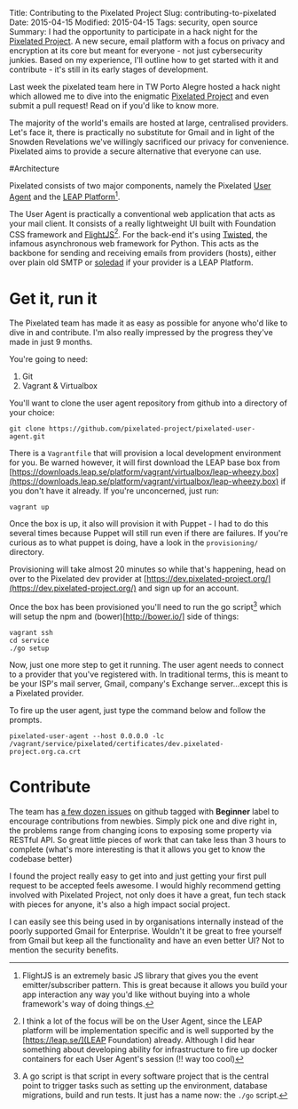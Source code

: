 Title: Contributing to the Pixelated Project
Slug: contributing-to-pixelated
Date: 2015-04-15
Modified: 2015-04-15
Tags: security, open source
Summary: I had the opportunity to participate in a hack night for the [Pixelated Project](https://pixelated-project.org/). A new secure, email platform with a focus on privacy and encryption at its core but meant for everyone - not just cybersecurity junkies. Based on my experience, I'll outline how to get started with it and contribute - it's still in its early stages of development.

Last week the pixelated team here in TW Porto Alegre hosted a hack night which allowed me to dive into the enigmatic [Pixelated Project](https://pixelated-project.org/) and even submit a pull request! Read on if you'd like to know more.

The majority of the world's emails are hosted at large, centralised providers. Let's face it, there is practically no substitute for Gmail and in light of the Snowden Revelations we've willingly sacrificed our privacy for convenience. Pixelated aims to provide a secure alternative that everyone can use.

#Architecture

Pixelated consists of two major components, namely the Pixelated [User Agent](https://github.com/pixelated-project/pixelated-user-agent) and the [LEAP Platform](https://github.com/pixelated-project/leap_platform)[^1]. 

The User Agent is practically a conventional web application that acts as your mail client. It consists of a really lightweight UI built with Foundation CSS framework and [FlightJS](https://github.com/flightjs/flight)[^2]. For the back-end it's using [Twisted](https://twistedmatrix.com/trac/), the infamous asynchronous web framework for Python. This acts as the backbone for sending and receiving emails from providers (hosts), either over plain old SMTP or [soledad](https://leap.se/soledad) if your provider is a LEAP Platform.


# Get it, run it

The Pixelated team has made it as easy as possible for anyone who'd like to dive in and contribute. I'm also really impressed by the progress they've made in just 9 months.

You're going to need:

1. Git
2. Vagrant & Virtualbox

You'll want to clone the user agent repository from github into a directory of your choice:

`git clone https://github.com/pixelated-project/pixelated-user-agent.git`

There is a `Vagrantfile` that will provision a local development environment for you. Be warned however, it will first download the LEAP base box from [https://downloads.leap.se/platform/vagrant/virtualbox/leap-wheezy.box](https://downloads.leap.se/platform/vagrant/virtualbox/leap-wheezy.box) if you don't have it already. If you're unconcerned, just run:

`vagrant up`

Once the box is up, it also will provision it with Puppet - I had to do this several times because Puppet will still run even if there are failures. If you're curious as to what puppet is doing, have a look in the `provisioning/` directory.

Provisioning will take almost 20 minutes so while that's happening, head on over to the Pixelated dev provider at [https://dev.pixelated-project.org/](https://dev.pixelated-project.org/) and sign up for an account.

Once the box has been provisioned you'll need to run the go script[^3] which will setup the npm and (bower)[http://bower.io/] side of things: 

    vagrant ssh
    cd service
    ./go setup
    
Now, just one more step to get it running. The user agent needs to connect to a provider that you've registered with. In traditional terms, this is meant to be your ISP's mail server, Gmail, company's Exchange server...except this is a Pixelated provider. 

To fire up the user agent, just type the command below and follow the prompts.

`pixelated-user-agent --host 0.0.0.0 -lc /vagrant/service/pixelated/certificates/dev.pixelated-project.org.ca.crt`


# Contribute

The team has [a few dozen issues](https://github.com/pixelated-project/pixelated-user-agent/issues?q=is%3Aopen+is%3Aissue+label%3ABeginners) on github tagged with **Beginner** label to encourage contributions from newbies. Simply pick one and dive right in, the problems range from changing icons to exposing some property via RESTful API. So great little pieces of work that can take less than 3 hours to complete (what's more interesting is that it allows you get to know the codebase better)

I found the project really easy to get into and just getting your first pull request to be accepted feels awesome. I would highly recommend getting involved with Pixelated Project, not only does it have a great, fun tech stack with pieces for anyone, it's also a high impact social project. 

I can easily see this being used in by organisations internally instead of the poorly supported Gmail for Enterprise. Wouldn't it be great to free yourself from Gmail but keep all the functionality and have an even better UI? Not to mention the security benefits.

[^1]: FlightJS is an extremely basic JS library that gives you the event emitter/subscriber pattern. This is great because it allows you build your app interaction any way you'd like without buying into a whole framework's way of doing things.

[^2]: I think a lot of the focus will be on the User Agent, since the LEAP platform will be implementation specific and is well supported by the [https://leap.se/](LEAP Foundation) already. Although I did hear something about developing ability for  infrastructure to fire up docker containers for each User Agent's session (!! way too cool)

[^3]: A go script is that script in every software project that is the central point to trigger tasks such as setting up the environment, database migrations, build and run tests. It just has a name now: the `./go` script.
